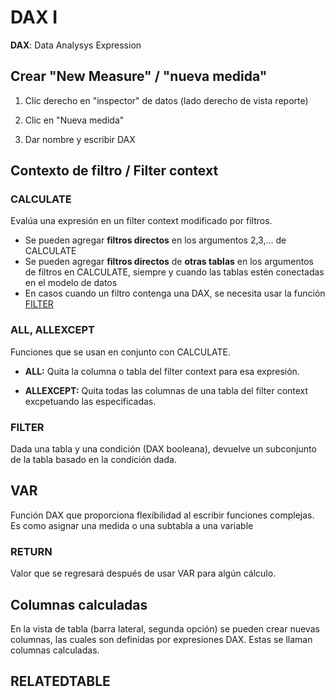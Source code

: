 # DAX I

**DAX**: Data Analysys Expression

## Crear "New Measure" / "nueva medida"

1. Clic derecho en "inspector" de datos (lado derecho de vista reporte)

2. Clic en "Nueva medida"

3. Dar nombre y escribir DAX

## Contexto de filtro / Filter context

### CALCULATE

Evalúa una expresión en un filter context modificado por filtros.

- Se pueden agregar **filtros directos** en los argumentos 2,3,... de CALCULATE
- Se pueden agregar **filtros directos** de **otras tablas** en los argumentos de filtros en CALCULATE, siempre y cuando las tablas estén conectadas en el modelo de datos
- En casos cuando un filtro contenga una DAX, se necesita usar la función [FILTER](#filter)

### ALL, ALLEXCEPT

Funciones que se usan en conjunto con CALCULATE.

- **ALL:** Quita la columna o tabla del filter context para esa expresión.

- **ALLEXCEPT:** Quita todas las columnas de una tabla del filter context excpetuando las especificadas.

### FILTER

Dada una tabla y una condición (DAX booleana), devuelve un subconjunto de la tabla basado en la condición dada.

## VAR

Función DAX que proporciona flexibilidad al escribir funciones complejas. Es como asignar una medida o una subtabla a una variable

### RETURN

Valor que se regresará después de usar VAR para algún cálculo.

## Columnas calculadas

En la vista de tabla (barra lateral, segunda opción) se pueden crear nuevas columnas, las cuales son definidas por expresiones DAX. Estas se llaman columnas calculadas.

## RELATEDTABLE

